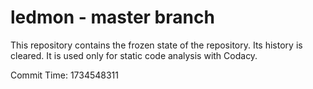 # ledmon - master branch

This repository contains the frozen state of the repository.
Its history is cleared. It is used only for static code
analysis with Codacy.

Commit Time: 1734548311